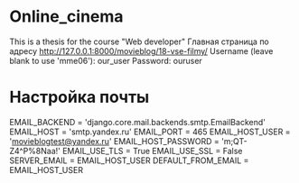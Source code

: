 # Online_cinema
This is a thesis for the course "Web developer"
Главная страница по адресу
http://127.0.0.1:8000/movieblog/18-vse-filmy/
Username (leave blank to use 'mme06'): our_user 
Password: ouruser

# Настройка почты
EMAIL_BACKEND = 'django.core.mail.backends.smtp.EmailBackend'
EMAIL_HOST = 'smtp.yandex.ru'
EMAIL_PORT = 465
EMAIL_HOST_USER = 'movieblogtest@yandex.ru'
EMAIL_HOST_PASSWORD = 'm;QT-Z4^P%8Naa!'
EMAIL_USE_TLS = True
EMAIL_USE_SSL = False
SERVER_EMAIL = EMAIL_HOST_USER
DEFAULT_FROM_EMAIL = EMAIL_HOST_USER

